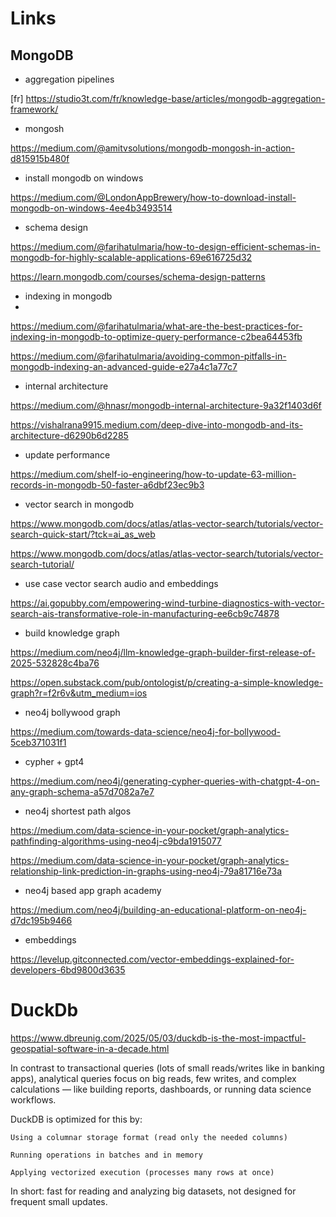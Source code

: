 # Links

## MongoDB

- aggregation pipelines

[fr] https://studio3t.com/fr/knowledge-base/articles/mongodb-aggregation-framework/

- mongosh

https://medium.com/@amitvsolutions/mongodb-mongosh-in-action-d815915b480f

- install mongodb on windows

https://medium.com/@LondonAppBrewery/how-to-download-install-mongodb-on-windows-4ee4b3493514

- schema design

https://medium.com/@farihatulmaria/how-to-design-efficient-schemas-in-mongodb-for-highly-scalable-applications-69e616725d32

https://learn.mongodb.com/courses/schema-design-patterns

- indexing in mongodb
-
https://medium.com/@farihatulmaria/what-are-the-best-practices-for-indexing-in-mongodb-to-optimize-query-performance-c2bea64453fb

https://medium.com/@farihatulmaria/avoiding-common-pitfalls-in-mongodb-indexing-an-advanced-guide-e27a4c1a77c7


- internal architecture

https://medium.com/@hnasr/mongodb-internal-architecture-9a32f1403d6f

https://vishalrana9915.medium.com/deep-dive-into-mongodb-and-its-architecture-d6290b6d2285

- update performance

https://medium.com/shelf-io-engineering/how-to-update-63-million-records-in-mongodb-50-faster-a6dbf23ec9b3

- vector search in mongodb

https://www.mongodb.com/docs/atlas/atlas-vector-search/tutorials/vector-search-quick-start/?tck=ai_as_web

https://www.mongodb.com/docs/atlas/atlas-vector-search/tutorials/vector-search-tutorial/

- use case vector search audio and embeddings

https://ai.gopubby.com/empowering-wind-turbine-diagnostics-with-vector-search-ais-transformative-role-in-manufacturing-ee6cb9c74878

- build knowledge graph

https://medium.com/neo4j/llm-knowledge-graph-builder-first-release-of-2025-532828c4ba76

https://open.substack.com/pub/ontologist/p/creating-a-simple-knowledge-graph?r=f2r6v&utm_medium=ios

- neo4j bollywood graph

https://medium.com/towards-data-science/neo4j-for-bollywood-5ceb371031f1

- cypher + gpt4

https://medium.com/neo4j/generating-cypher-queries-with-chatgpt-4-on-any-graph-schema-a57d7082a7e7

- neo4j shortest path algos

https://medium.com/data-science-in-your-pocket/graph-analytics-pathfinding-algorithms-using-neo4j-c9bda1915077

https://medium.com/data-science-in-your-pocket/graph-analytics-relationship-link-prediction-in-graphs-using-neo4j-79a81716e73a

- neo4j based app  graph academy

https://medium.com/neo4j/building-an-educational-platform-on-neo4j-d7dc195b9466

- embeddings

https://levelup.gitconnected.com/vector-embeddings-explained-for-developers-6bd9800d3635



# DuckDb

https://www.dbreunig.com/2025/05/03/duckdb-is-the-most-impactful-geospatial-software-in-a-decade.html


In contrast to transactional queries (lots of small reads/writes like in banking apps), analytical queries focus on big reads, few writes, and complex calculations — like building reports, dashboards, or running data science workflows.

DuckDB is optimized for this by:

    Using a columnar storage format (read only the needed columns)

    Running operations in batches and in memory

    Applying vectorized execution (processes many rows at once)

In short: fast for reading and analyzing big datasets, not designed for frequent small updates.



